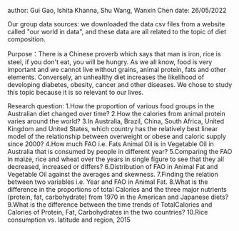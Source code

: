 author: Gui Gao, Ishita Khanna, Shu Wang, Wanxin Chen
date: 26/05/2022

Our group data sources: we downloaded the data csv files from a website called "our world in data", and these data are all related to the topic of diet composition.

Purpose：There is a Chinese proverb which says that man is iron, rice is steel, if you don't eat, you will be hungry. As we all know, food is very important and we cannot live without grains, animal protein, fats and other elements. Conversely, an unhealthy diet increases the likelihood of developing diabetes, obesity, cancer and other diseases. We chose to study this topic because it is so relevant to our lives.

Research question: 
1.How the proportion of various food groups in the Australian diet changed over time?
2.How the calories from animal protein varies around the world?
3.In Australia, Brazil, China, South Africa, United Kingdom and United States, which country has the relatively best linear model of the relationship between overweight or obese and caloric supply since 2000?
4.How much FAO i.e. Fats Animal Oil is in Vegetable Oil in Australia that is consumed by people in different year?
5.Comparing the FAO in maize, rice and wheat over the years in single figure to see that they all decreased, increased or differs?
6.Distribution of FAO in Animal Fat and Vegetable Oil against the averages and skewness.
7.Finding the relation between two variables i.e. Year and FAO in Animal Fat.
8.What is the difference in the proportions of total Calories and the three major nutrients (protein, fat, carbohydrate) from 1970 in the American and Japanese diets?
9.What is the difference between the time trends of TotalCalories and Calories of Protein, Fat, Carbohydrates in the two countries?
10.Rice consumption vs. latitude and region, 2015

